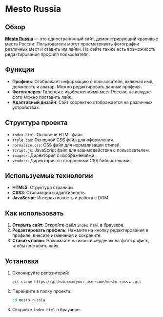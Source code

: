 # Mesto Russia

## Обзор

**[Mesto Russia](https://anikeychikpg.github.io/mesto-project/)** — это одностраничный сайт, демонстрирующий красивые места России. Пользователи могут просматривать фотографии различных мест и ставить им лайки. На сайте также есть возможность редактирования профиля пользователя.

## Функции

- **Профиль**: Отображает информацию о пользователе, включая имя, должность и аватар. Можно редактировать данные профиля.
- **Фотогалерея**: Галерея с изображениями мест России, на каждое фото можно поставить лайк.
- **Адаптивный дизайн**: Сайт корректно отображается на различных устройствах.

## Структура проекта

- `index.html`: Основной HTML файл.
- `style.css`: Основной CSS файл для оформления.
- `normalize.css`: CSS файл для нормализации стилей.
- `script.js`: JavaScript файл для взаимодействия с пользователем.
- `images/`: Директория с изображениями.
- `vendor/`: Директория со сторонними CSS библиотеками.

## Используемые технологии

- **HTML5**: Структура страницы.
- **CSS3**: Стилизация и адаптивность.
- **JavaScript**: Интерактивность и работа с DOM.

## Как использовать

1. **Открыть сайт**: Откройте файл `index.html` в браузере.
2. **Редактировать профиль**: Нажмите на кнопку редактирования в профиле, внесите изменения и сохраните.
3. **Ставить лайки**: Нажимайте на иконки сердечек на фотографиях, чтобы поставить лайк.

## Установка

1. Склонируйте репозиторий:
   ```bash
   git clone https://github.com/your-username/mesto-russia.git
   ```
2. Перейдите в папку проекта:
   ```bash
   cd mesto-russia
   ```
3. Откройте `index.html` в браузере.
